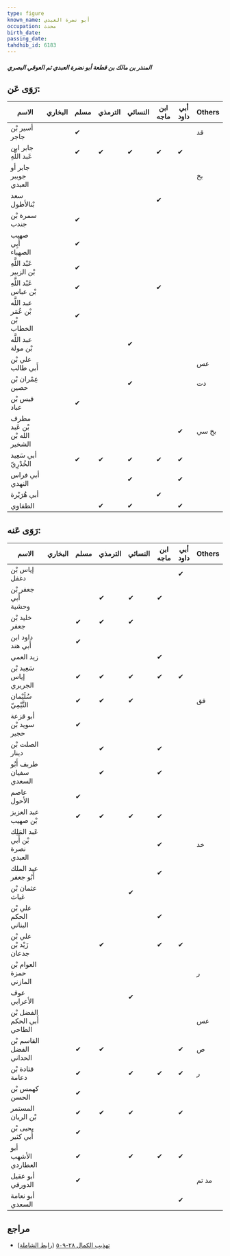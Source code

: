 ```yaml
---
type: figure
known_name: أبو نضرة العبدي
occupation: محدث
birth_date:
passing_date:
tahdhib_id: 6183
---
```

##### المنذر بن مالك بن قطعة أبو نضرة العبدي ثم العوقي البصري

## رَوَى عَن:
| الاسم                           | البخاري | مسلم | الترمذي | النسائي | ابن ماجه | أبي داود | Others |
| ------------------------------- | ------- | ---- | ------- | ------- | -------- | -------- | ------ |
| أسير بْن جاجر                   |         | ✔    |         |         |          |          | قد     |
| جابر ابن عَبد اللَّهِ           |         | ✔    | ✔       | ✔       | ✔        | ✔        |        |
| جابر أو جويبر العبدي            |         |      |         |         |          |          | بخ     |
| سعد بْنالأطول                   |         |      |         |         | ✔        |          |        |
| سمرة بْن جندب                   |         | ✔    |         |         |          |          |        |
| صهيب أَبِي الصهباء              |         | ✔    |         |         |          |          |        |
| عَبْد اللَّهِ بْن الزبير        |         | ✔    |         |         |          |          |        |
| عَبْد اللَّهِ بْن عباس          |         | ✔    |         |         | ✔        |          |        |
| عبد اللَّه بْن عُمَر بْن الخطاب |         | ✔    |         |         |          |          |        |
| عبد اللَّه بْن مولة             |         |      |         | ✔       |          |          |        |
| علي بْن أَبي طالب               |         |      |         |         |          |          | عس     |
| عِمْران بْن حصين                |         |      |         | ✔       |          |          | دت     |
| قيس بْن عباد                    |         | ✔    |         |         |          |          |        |
| مطرف بْن عَبد الله بْن الشخير   |         |      |         |         |          | ✔        | بخ سي  |
| أبي سَعِيد الخُدْرِيّ           |         | ✔    | ✔       | ✔       | ✔        | ✔        |        |
| أبي فراس النهدي                 |         |      |         | ✔       |          | ✔        |        |
| أبي هُرَيْرة                    |         |      |         |         | ✔        |          |        |
| الطفاوي                         |         |      | ✔       | ✔       |          | ✔        |        |
## رَوَى عَنه:
| الاسم                             | البخاري | مسلم | الترمذي | النسائي | ابن ماجه | أبي داود | Others |
| --------------------------------- | ------- | ---- | ------- | ------- | -------- | -------- | ------ |
| إياس بْن دغفل                     |         |      |         |         |          | ✔        |        |
| جعفر بْن أَبي وحشية               |         |      | ✔       | ✔       | ✔        |          |        |
| خليد بْن جعفر                     |         | ✔    | ✔       | ✔       |          |          |        |
| داود ابن أَبي هند                 |         | ✔    |         |         |          |          |        |
| زيد العمي                         |         |      |         |         | ✔        |          |        |
| سَعِيد بْن إياس الجريري           |         | ✔    | ✔       | ✔       | ✔        | ✔        |        |
| سُلَيْمان التَّيْمِيّ             |         | ✔    | ✔       | ✔       |          |          | فق     |
| أبو قزعة سويد بْن حجير            |         | ✔    |         |         |          |          |        |
| الصلت بْن دينار                   |         |      | ✔       |         | ✔        |          |        |
| طريف أَبُو سفيان السعدي           |         |      | ✔       |         | ✔        |          |        |
| عاصم الأحول                       |         | ✔    |         |         |          |          |        |
| عبد العزيز بْن صهيب               |         | ✔    | ✔       | ✔       | ✔        |          |        |
| عَبد المَلِك بْن أَبي نصرة العبدي |         |      |         |         | ✔        |          | خد     |
| عبد الملك أَبُو جعفر              |         |      |         |         | ✔        |          |        |
| عثمان بْن غياث                    |         |      |         | ✔       |          |          |        |
| علي بْن الحكم البناني             |         |      |         |         | ✔        |          |        |
| علي بْن زَيْد بْن جدعان           |         |      | ✔       |         | ✔        | ✔        |        |
| العوام بْن حمزة المازني           |         |      |         |         |          |          | ر      |
| عوف الأعرابي                      |         |      |         | ✔       |          |          |        |
| الفضل بْن أَبي الحكم الطاحي       |         |      |         |         |          |          | عس     |
| القاسم بْن الفضل الحداني          |         | ✔    | ✔       |         |          | ✔        | ص      |
| قتادة بْن دعامة                   |         | ✔    |         | ✔       | ✔        | ✔        | ر      |
| كهمس بْن الحسن                    |         | ✔    |         |         |          |          |        |
| المستمر بْن الريان                |         | ✔    | ✔       | ✔       |          | ✔        |        |
| يحيى بْن أَبي كثير                |         | ✔    |         |         |          |          |        |
| أبو الأشهب العطاردي               |         | ✔    |         | ✔       | ✔        | ✔        |        |
| أبو عقيل الدورقي                  |         | ✔    |         |         |          |          | مد تم  |
| أبو نعامة السعدي                  |         |      |         |         |          | ✔        |        |
## مراجع
- [تهذيب الكمال ٢٨-٥٠٩](obsidian://open?vault=Tahdhib-al-Kamal&file=Figures/٦١٨٣-المنذر%20بن%20مالك%20بن%20قطعة%20أبو%20نضرة%20العبدي%20ثم%20العوقي%20البصري) ([رابط الشاملة](https://shamela.ws/book/3722/15484))
